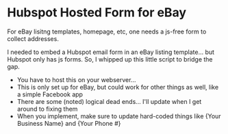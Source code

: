 # Hubspot Hosted Form for eBay
For eBay lisitng templates, homepage, etc, one needs a js-free form to collect addresses.

I needed to embed a Hubspot email form in an eBay listing template... but Hubspot only has js forms. So, I whipped up this little script to bridge the gap.

 - You have to host this on your webserver...
 - This is only set up for eBay, but could work for other things as well, like a simple Facebook app
 - There are some (noted) logical dead ends... I'll update when I get around to fixing them
 - When you implement, make sure to update hard-coded things like {Your Business Name} and {Your Phone #}
